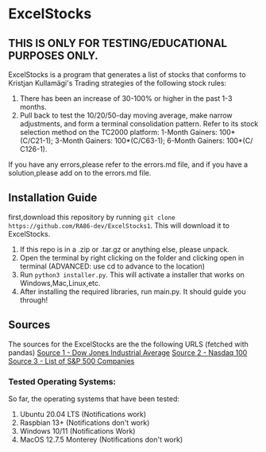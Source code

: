 # ExcelStocks
## THIS IS ONLY FOR TESTING/EDUCATIONAL PURPOSES ONLY.
ExcelStocks is a program that generates a list of stocks that conforms to Kristjan Kullamägi's Trading strategies of the following stock rules:

1. There has been an increase of 30-100% or higher in the past 1-3 months.
2. Pull back to test the 10/20/50-day moving average, make narrow adjustments, and form a terminal consolidation pattern. Refer to its stock selection method on the TC2000 platform: 1-Month Gainers: 100*(C/C21-1); 3-Month Gainers: 100*(C/C63-1); 6-Month Gainers: 100*(C/ C126-1).


If you have any errors,please refer to the errors.md file, and if you have a solution,please add on to the errors.md file.

## Installation Guide

first,download this repository by running
`git clone https://github.com/RA86-dev/ExcelStocks1`.
This will download it to ExcelStocks.


1. If this repo is in a .zip or .tar.gz or anything else, please unpack.
2. Open the terminal by right clicking on the folder and clicking open in terminal (ADVANCED: use cd to advance to the location)
3. Run `python3 installer.py`. This will activate a installer that works on Windows,Mac,Linux,etc.
4. After installing the required libraries, run main.py. It should guide you through!

## Sources

The sources for the ExcelStocks are the the following URLS (fetched with pandas)
[Source 1 - Dow Jones Industrial Average](https://en.wikipedia.org/wiki/Dow_Jones_Industrial_Average)
[Source 2 - Nasdaq 100](https://en.wikipedia.org/wiki/Nasdaq-100)
[Source 3 - List of S&P 500 Companies](https://en.wikipedia.org/wiki/List_of_S%26P_500_companies)


### Tested Operating Systems:
So far, the operating systems that have been tested:
1. Ubuntu 20.04 LTS (Notifications work)
2. Raspbian 13+ (Notifications don't work)
3. Windows 10/11 (Notifications Work)
5. MacOS 12.7.5 Monterey (Notifications don't work)

